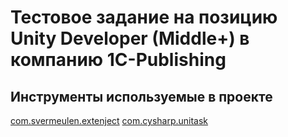# Тестовое задание на позицию Unity Developer (Middle+) в компанию 1C-Publishing

## Инструменты используемые в проекте
[com.svermeulen.extenject](https://github.com/Mathijs-Bakker/Extenject.git?path=UnityProject/Assets/Plugins/Zenject/Source#9.3.0) 
[com.cysharp.unitask](https://github.com/Cysharp/UniTask.git?path=src/UniTask/Assets/Plugins/UniTask) 



